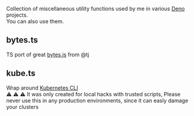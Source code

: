 
Collection of miscellaneous utility functions used by me in various [Deno](https://deno.land/) projects.  
You can also use them.

## bytes.ts

TS port of great [bytes.js](https://github.com/visionmedia/bytes.js) from @tj

## kube.ts

Wrap around [Kubernetes CLI](https://kubernetes.io/ru/docs/reference/kubectl/)  
:warning: :warning: :warning: It was only created for local hacks with trusted scripts, Please never use this in any production environments, 
  since it can easly damage your clusters
